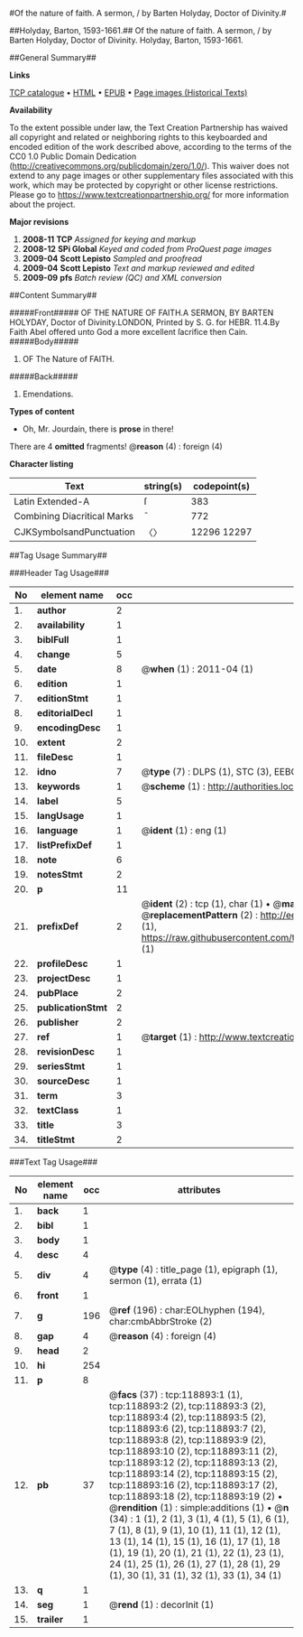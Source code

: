 #Of the nature of faith. A sermon, / by Barten Holyday, Doctor of Divinity.#

##Holyday, Barton, 1593-1661.##
Of the nature of faith. A sermon, / by Barten Holyday, Doctor of Divinity.
Holyday, Barton, 1593-1661.

##General Summary##

**Links**

[TCP catalogue](http://www.ota.ox.ac.uk/tcp/)  • 
[HTML](http://tei.it.ox.ac.uk/tcp/Texts-HTML/free/A86/A86493.html)  • 
[EPUB](http://tei.it.ox.ac.uk/tcp/Texts-EPUB/free/A86/A86493.epub) • 
[Page images (Historical Texts)](https://historicaltexts.jisc.ac.uk/eebo-99866616e)

**Availability**

To the extent possible under law, the Text Creation Partnership has waived all copyright and related or neighboring rights to this keyboarded and encoded edition of the work described above, according to the terms of the CC0 1.0 Public Domain Dedication (http://creativecommons.org/publicdomain/zero/1.0/). This waiver does not extend to any page images or other supplementary files associated with this work, which may be protected by copyright or other license restrictions. Please go to https://www.textcreationpartnership.org/ for more information about the project.

**Major revisions**

1. __2008-11__ __TCP__ *Assigned for keying and markup*
1. __2008-12__ __SPi Global__ *Keyed and coded from ProQuest page images*
1. __2009-04__ __Scott Lepisto__ *Sampled and proofread*
1. __2009-04__ __Scott Lepisto__ *Text and markup reviewed and edited*
1. __2009-09__ __pfs__ *Batch review (QC) and XML conversion*

##Content Summary##

#####Front#####
OF THE NATURE OF FAITH.A SERMON, BY BARTEN HOLYDAY, Doctor of Divinity.LONDON, Printed by S. G. for HEBR. 11.4.By Faith Abel offered unto God a more excellent ſacrifice then Cain.
#####Body#####

1. OF The Nature of FAITH.

#####Back#####

1. Emendations.

**Types of content**

  * Oh, Mr. Jourdain, there is **prose** in there!

There are 4 **omitted** fragments! 
 @__reason__ (4) : foreign (4)

**Character listing**


|Text|string(s)|codepoint(s)|
|---|---|---|
|Latin Extended-A|ſ|383|
|Combining             Diacritical Marks|̄|772|
|CJKSymbolsandPunctuation|〈〉|12296 12297|

##Tag Usage Summary##

###Header Tag Usage###

|No|element name|occ|attributes|
|---|---|---|---|
|1.|__author__|2||
|2.|__availability__|1||
|3.|__biblFull__|1||
|4.|__change__|5||
|5.|__date__|8| @__when__ (1) : 2011-04 (1)|
|6.|__edition__|1||
|7.|__editionStmt__|1||
|8.|__editorialDecl__|1||
|9.|__encodingDesc__|1||
|10.|__extent__|2||
|11.|__fileDesc__|1||
|12.|__idno__|7| @__type__ (7) : DLPS (1), STC (3), EEBO-CITATION (1), PROQUEST (1), VID (1)|
|13.|__keywords__|1| @__scheme__ (1) : http://authorities.loc.gov/ (1)|
|14.|__label__|5||
|15.|__langUsage__|1||
|16.|__language__|1| @__ident__ (1) : eng (1)|
|17.|__listPrefixDef__|1||
|18.|__note__|6||
|19.|__notesStmt__|2||
|20.|__p__|11||
|21.|__prefixDef__|2| @__ident__ (2) : tcp (1), char (1)  •  @__matchPattern__ (2) : ([0-9\-]+):([0-9IVX]+) (1), (.+) (1)  •  @__replacementPattern__ (2) : http://eebo.chadwyck.com/downloadtiff?vid=$1&page=$2 (1), https://raw.githubusercontent.com/textcreationpartnership/Texts/master/tcpchars.xml#$1 (1)|
|22.|__profileDesc__|1||
|23.|__projectDesc__|1||
|24.|__pubPlace__|2||
|25.|__publicationStmt__|2||
|26.|__publisher__|2||
|27.|__ref__|1| @__target__ (1) : http://www.textcreationpartnership.org/docs/. (1)|
|28.|__revisionDesc__|1||
|29.|__seriesStmt__|1||
|30.|__sourceDesc__|1||
|31.|__term__|3||
|32.|__textClass__|1||
|33.|__title__|3||
|34.|__titleStmt__|2||


###Text Tag Usage###

|No|element name|occ|attributes|
|---|---|---|---|
|1.|__back__|1||
|2.|__bibl__|1||
|3.|__body__|1||
|4.|__desc__|4||
|5.|__div__|4| @__type__ (4) : title_page (1), epigraph (1), sermon (1), errata (1)|
|6.|__front__|1||
|7.|__g__|196| @__ref__ (196) : char:EOLhyphen (194), char:cmbAbbrStroke (2)|
|8.|__gap__|4| @__reason__ (4) : foreign (4)|
|9.|__head__|2||
|10.|__hi__|254||
|11.|__p__|8||
|12.|__pb__|37| @__facs__ (37) : tcp:118893:1 (1), tcp:118893:2 (2), tcp:118893:3 (2), tcp:118893:4 (2), tcp:118893:5 (2), tcp:118893:6 (2), tcp:118893:7 (2), tcp:118893:8 (2), tcp:118893:9 (2), tcp:118893:10 (2), tcp:118893:11 (2), tcp:118893:12 (2), tcp:118893:13 (2), tcp:118893:14 (2), tcp:118893:15 (2), tcp:118893:16 (2), tcp:118893:17 (2), tcp:118893:18 (2), tcp:118893:19 (2)  •  @__rendition__ (1) : simple:additions (1)  •  @__n__ (34) : 1 (1), 2 (1), 3 (1), 4 (1), 5 (1), 6 (1), 7 (1), 8 (1), 9 (1), 10 (1), 11 (1), 12 (1), 13 (1), 14 (1), 15 (1), 16 (1), 17 (1), 18 (1), 19 (1), 20 (1), 21 (1), 22 (1), 23 (1), 24 (1), 25 (1), 26 (1), 27 (1), 28 (1), 29 (1), 30 (1), 31 (1), 32 (1), 33 (1), 34 (1)|
|13.|__q__|1||
|14.|__seg__|1| @__rend__ (1) : decorInit (1)|
|15.|__trailer__|1||
